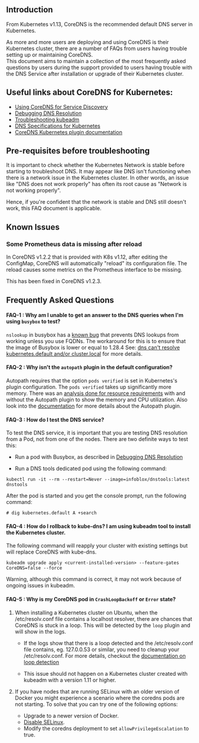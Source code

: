 ## Introduction

From Kubernetes v1.13, CoreDNS is the recommended default DNS server in Kubernetes. 

As more and more users are deploying and using CoreDNS is their Kubernetes cluster, there are a number of FAQs from users having trouble setting up or maintaining CoreDNS.  
This document aims to maintain a collection of the most frequently asked questions by users during the support provided to users having trouble with the DNS Service after installation or upgrade of their Kubernetes cluster.

## Useful links about CoreDNS for Kubernetes:

- [Using CoreDNS for Service Discovery](https://kubernetes.io/docs/tasks/administer-cluster/coredns/)
- [Debugging DNS Resolution](https://kubernetes.io/docs/tasks/administer-cluster/dns-debugging-resolution/)
- [Troubleshooting kubeadm](https://kubernetes.io/docs/setup/independent/troubleshooting-kubeadm/)
- [DNS Specifications for Kubernetes](https://github.com/kubernetes/dns/blob/master/docs/specification.md)
- [CoreDNS Kubernetes plugin documentation](https://coredns.io/plugins/kubernetes/)

## Pre-requisites before troubleshooting

It is important to check whether the Kubernetes Network is stable before starting to troubleshoot DNS. It may appear like DNS isn't functioning when there is a network issue in the Kubernetes cluster. 
In other words, an issue like "DNS does not work properly" has often its root cause as "Network is not working properly".

Hence, if you're confident that the network is stable and DNS still doesn't work, this FAQ document is applicable. 

## Known Issues

### Some Prometheus data is missing after reload

In CoreDNS v1.2.2 that is provided with K8s v1.12, after editing the ConfigMap, CoreDNS will automatically "reload" its configuration file.
The reload causes some metrics on the Prometheus interface to be missing.

This has been fixed in CoreDNS v1.2.3.

## Frequently Asked Questions

#### FAQ-1 : Why am I unable to get an answer to the DNS queries when I'm using ```busybox``` to test?

`nslookup` in busybox has a [known bug](https://github.com/docker-library/busybox/issues/48) that prevents DNS lookups from working unless you use FQDNs.
The workaround for this is to ensure that the image of Busybox is lower or equal to 1.28.4
See: [dns can't resolve kubernetes.default and/or cluster.local](https://github.com/kubernetes/kubernetes/issues/66924#issuecomment-411804435) for more details.

#### FAQ-2 : Why isn't the `autopath` plugin in the default configuration?

Autopath requires that the option `pods verified` is set in Kubernetes's plugin configuration. The `pods verified` takes up significantly more memory. 
There was an [analysis done for resource requirements](https://github.com/coredns/deployment/blob/master/kubernetes/Scaling_CoreDNS.md) with and without the Autopath plugin to show the memory and CPU utilization.
Also look into the [documentation](https://github.com/coredns/coredns/tree/master/plugin/kubernetes#autopath) for more details about the Autopath plugin.

#### FAQ-3 : How do I test the DNS service?

To test the DNS service, it is important that you are testing DNS resolution from a Pod, not from one of the nodes. There are two definite ways to test this: 

- Run a pod with Busybox, as described in [Debugging DNS Resolution](https://kubernetes.io/docs/tasks/administer-cluster/dns-debugging-resolution/)

- Run a DNS tools dedicated pod using the following command:

```
kubectl run -it --rm --restart=Never --image=infoblox/dnstools:latest dnstools
```

After the pod is started and you get the console prompt, run the following command:

```
# dig kubernetes.default A +search
```

#### FAQ-4 : How do I rollback to kube-dns? I am using kubeadm tool to install the Kubernetes cluster.

The following command will reapply your cluster with existing settings but will replace CoreDNS with kube-dns.

```
kubeadm upgrade apply <current-installed-version> --feature-gates CoreDNS=false --force
```

Warning, although this command is correct, it may not work because of ongoing issues in kubeadm.

#### FAQ-5 : Why is my CoreDNS pod in `CrashLoopBackoff` or `Error` state?

1. When installing a Kubernetes cluster on Ubuntu, when the /etc/resolv.conf file contains a localhost resolver, there are chances that CoreDNS is stuck in a loop. 
This will be detected by the `loop` plugin and will show in the logs.

    - If the logs show that there is a loop detected and the /etc/resolv.conf file contains, eg. 127.0.0.53 or similar, you need to cleanup your /etc/resolv.conf. 
For more details, checkout the [documentation on loop detection](https://github.com/coredns/coredns/tree/master/plugin/loop#troubleshooting)
 
    - This issue should not happen on a Kubernetes cluster created with kubeadm with a version 1.11 or higher.

2. If you have nodes that are running SELinux with an older version of Docker you might experience a scenario where the coredns pods are not starting. To solve that you can try one of the following options:
   
   - Upgrade to a newer version of Docker.
   - [Disable SELinux](https://access.redhat.com/documentation/en-us/red_hat_enterprise_linux/6/html/security-enhanced_linux/sect-security-enhanced_linux-enabling_and_disabling_selinux-disabling_selinux).
   - Modify the coredns deployment to set `allowPrivilegeEscalation` to true.
 
